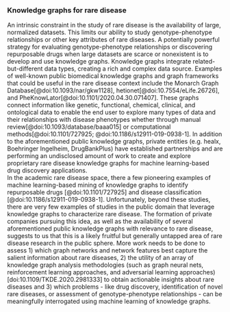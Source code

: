 ### Knowledge graphs for rare disease

An intrinsic constraint in the study of rare disease is the availability of large, normalized datasets. 
This limits our ability to study genotype-phenotype relationships or other key attributes of rare diseases. 
A potentially powerful strategy for evaluating genotype-phenotype relationships or discovering repurposable drugs when large datasets are scarce or nonexistent is to develop and use knowledge graphs.
Knowledge graphs integrate related-but-different data types, creating a rich and complex data source. 
Examples of well-known public biomedical knowledge graphs and graph frameworks that could be useful in the rare disease context include the Monarch Graph Database[@doi:10.1093/nar/gkw1128], hetionet[@doi:10.7554/eLife.26726], and PheKnowLator[@doi:10.1101/2020.04.30.071407]. 
These graphs connect information like genetic, functional, chemical, clinical, and ontological data to enable the end user to explore many types of data and their relationships with disease phenotypes whether through manual review[@doi:10.1093/database/baaa015] or computational methods[@doi:10.1101/727925; @doi:10.1186/s12911-019-0938-1]. 
In addition to the aforementioned public knowledge graphs, private entities (e.g. healx, Boehringer Ingelheim, DrugBankPlus) have established partnerships and are performing an undisclosed amount of work to create and explore proprietary rare disease knowledge graphs for machine learning-based drug discovery applications.  
In the academic rare disease space, there a few pioneering examples of machine learning-based mining of knowledge graphs to identify repurposable drugs [@doi:10.1101/727925] and disease classification [@doi:10.1186/s12911-019-0938-1]. 
Unfortunately, beyond these studies, there are very few examples of studies in the public domain that leverage knowledge graphs to characterize rare disease. 
The formation of private companies pursuing this idea, as well as the availability of several aforementioned public knowledge graphs with relevance to rare disease, suggests to us that this is a likely fruitful but generally untapped area of rare disease research in the public sphere. 
More work needs to be done to assess 1) which graph networks and network features best capture the salient information about rare diseases, 2) the utility of an array of knowledge graph analysis methodologies (such as graph neural nets, reinforcement learning approaches, and adversarial learning approaches)[doi:10.1109/TKDE.2020.2981333] to obtain actionable insights about rare diseases and 3) which problems - like drug discovery, identification of novel rare diseases, or assessment of genotype-phenotype relationships - can be meaningfully interrogated using machine learning of knowledge graphs.
